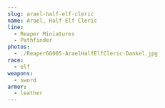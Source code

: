 ```yaml
---
slug: arael-half-elf-cleric
name: Arael, Half Elf Cleric
line:
  - Reaper Miniatures
  - Pathfinder
photos:
  - ./Reaper60005-AraelHalfElfCleric-Dankel.jpg
race:
  - elf
weapons:
  - sword
armor:
  - leather
---
```

